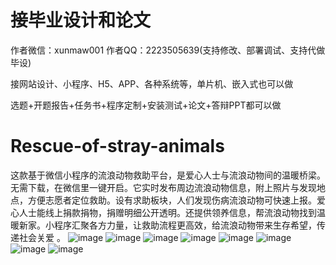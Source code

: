 # 接毕业设计和论文
作者微信：xunmaw001  作者QQ：2223505639(支持修改、部署调试、支持代做毕设)

接网站设计、小程序、H5、APP、各种系统等，单片机、嵌入式也可以做

选题+开题报告+任务书+程序定制+安装测试+论文+答辩PPT都可以做
# Rescue-of-stray-animals
这款基于微信小程序的流浪动物救助平台，是爱心人士与流浪动物间的温暖桥梁。无需下载，在微信里一键开启。它实时发布周边流浪动物信息，附上照片与发现地点，方便志愿者定位救助。设有求助板块，人们发现伤病流浪动物可快速上报。爱心人士能线上捐款捐物，捐赠明细公开透明。还提供领养信息，帮流浪动物找到温暖新家。小程序汇聚各方力量，让救助流程更高效，给流浪动物带来生存希望，传递社会关爱 。 
![image](https://github.com/user-attachments/assets/64e08521-3e1e-4da1-ae19-24da4e7e4906)
![image](https://github.com/user-attachments/assets/1da5d78d-942e-4d0a-a1c3-e709372dabe0)
![image](https://github.com/user-attachments/assets/b7019fa1-0c7c-4a96-8343-d1da5a04dacf)
![image](https://github.com/user-attachments/assets/fdb205e7-a9e1-4588-8c9d-bdfb1fec120f)
![image](https://github.com/user-attachments/assets/5c148a3d-9cbd-4d64-8c89-667da6c0197d)
![image](https://github.com/user-attachments/assets/f7ac4373-1e1b-4b07-b999-1e36a8cc2a46)
![image](https://github.com/user-attachments/assets/699cdd57-243e-47ed-812e-cd5ed81b5d4c)
![image](https://github.com/user-attachments/assets/c0074d08-292c-429e-9889-11a79bcb38f8)
